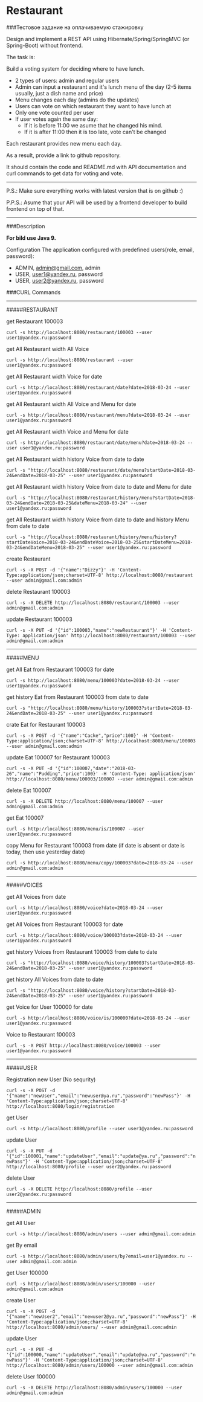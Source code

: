 # Restaurant

###Тестовое задание на оплачиваемую стажировку

Design and implement a REST API using Hibernate/Spring/SpringMVC (or Spring-Boot) without frontend.

The task is:

Build a voting system for deciding where to have lunch.

* 2 types of users: admin and regular users
* Admin can input a restaurant and it's lunch menu of the day (2-5 items usually, just a dish name and price)
* Menu changes each day (admins do the updates)
* Users can vote on which restaurant they want to have lunch at
* Only one vote counted per user
* If user votes again the same day:
  * If it is before 11:00 we asume that he changed his mind.
  * If it is after 11:00 then it is too late, vote can't be changed
  
Each restaurant provides new menu each day.

As a result, provide a link to github repository.

It should contain the code and README.md with API documentation and curl commands to get data for voting and vote.

---
P.S.: Make sure everything works with latest version that is on github :)

P.P.S.: Asume that your API will be used by a frontend developer to build frontend on top of that.

---

###Description

**For bild use Java 9.**

Configuration The application configured with predefined users(role, email, password):

* ADMIN, admin@gmail.com, admin
* USER, user1@yandex.ru, password
* USER, user2@yandex.ru, password

###CURL Commands

---
#####RESTAURANT

get Restaurant 100003

`curl -s http://localhost:8080/restaurant/100003 --user user1@yandex.ru:password`


get All Restaurant width All Voice

`curl -s http://localhost:8080/restaurant --user user1@yandex.ru:password`


get All Restaurant width Voice for date

`curl -s http://localhost:8080/restaurant/date?date=2018-03-24 --user user1@yandex.ru:password`


get All Restaurant width All Voice and Menu for date

`curl -s http://localhost:8080/restaurant/menu?date=2018-03-24 --user user1@yandex.ru:password`


get All Restaurant width Voice and Menu for date

`curl -s http://localhost:8080/restaurant/date/menu?date=2018-03-24 --user user1@yandex.ru:password`


get All Restaurant width history Voice from date to date

`curl -s "http://localhost:8080/restaurant/date/menu?startDate=2018-03-24&endDate=2018-03-25" --user user1@yandex.ru:password`


get All Restaurant width history Voice from date to date and Menu for date

`curl -s "http://localhost:8080/restaurant/history/menu?startDate=2018-03-24&endDate=2018-03-25&dateMenu=2018-03-24" --user user1@yandex.ru:password`


get All Restaurant width history Voice from date to date and history Menu from date to date 

`curl -s "http://localhost:8080/restaurant/history/menu/history?startDateVoice=2018-03-24&endDateVoice=2018-03-25&startDateMenu=2018-03-24&endDateMenu=2018-03-25" --user user1@yandex.ru:password`


create Restaurant

`curl -s -X POST -d '{"name":"Dizzy"}' -H 'Content-Type:application/json;charset=UTF-8' http://localhost:8080/restaurant --user admin@gmail.com:admin`


delete Restaurant 100003

`curl -s -X DELETE http://localhost:8080/restaurant/100003 --user admin@gmail.com:admin`


update Restaurant 100003

`curl -s -X PUT -d '{"id":100003,"name":"newRestaurant"}' -H 'Content-Type: application/json' http://localhost:8080/restaurant/100003 --user admin@gmail.com:admin`


---
#####MENU


get All Eat from Restaurant 100003 for date

`curl -s http://localhost:8080/menu/100003?date=2018-03-24 --user user1@yandex.ru:password`


get history Eat from Restaurant 100003 from date to date

`curl -s "http://localhost:8080/menu/history/100003?startDate=2018-03-24&endDate=2018-03-25" --user user1@yandex.ru:password`


crate Eat for Restaurant 100003

`curl -s -X POST -d '{"name":"Cacke","price":100}' -H 'Content-Type:application/json;charset=UTF-8' http://localhost:8080/menu/100003 --user admin@gmail.com:admin`


update Eat 100007 for Restaurant 100003

`curl -s -X PUT -d '{"id":100007,"date":"2018-03-26","name":"Pudding","price":100}' -H 'Content-Type: application/json' http://localhost:8080/menu/100003/100007 --user admin@gmail.com:admin`


delete Eat 100007

`curl -s -X DELETE http://localhost:8080/menu/100007 --user admin@gmail.com:admin`


get Eat 100007

`curl -s http://localhost:8080/menu/is/100007 --user user1@yandex.ru:password`


copy Menu for Restaurant 100003 from date (if date is absent or date is today, then use yesterday
 date)

`curl -s http://localhost:8080/menu/copy/100003?date=2018-03-24 --user admin@gmail.com:admin`


---
#####VOICES

get All Voices from date

`curl -s http://localhost:8080/voice?date=2018-03-24 --user user1@yandex.ru:password`


get All Voices from Restaurant 100003 for date

`curl -s http://localhost:8080/voice/100003?date=2018-03-24 --user user1@yandex.ru:password`


get history Voices from Restaurant 100003 from date to date

`curl -s "http://localhost:8080/voice/history/100003?startDate=2018-03-24&endDate=2018-03-25" --user user1@yandex.ru:password`


get history All Voices from date to date

`curl -s "http://localhost:8080/voice/history?startDate=2018-03-24&endDate=2018-03-25" --user user1@yandex.ru:password`


get Voice for User 100000 for date

`curl -s http://localhost:8080/voice/is/100000?date=2018-03-24 --user user1@yandex.ru:password`


Voice to Restaurant 100003

`curl -s -X POST http://localhost:8080/voice/100003 --user user1@yandex.ru:password`


---
#####USER

Registration new User (No sequrity)

`curl -s -X POST -d '{"name":"newUser","email":"newuser@ya.ru","password":"newPass"}' -H 'Content-Type:application/json;charset=UTF-8' http://localhost:8080/login/registration`


get User

`curl -s http://localhost:8080/profile --user user1@yandex.ru:password`


update User

`curl -s -X PUT -d '{"id":100001,"name":"updateUser","email":"update@ya.ru","password":"newPass"}' -H 'Content-Type:application/json;charset=UTF-8' http://localhost:8080/profile --user user2@yandex.ru:password`


delete User

`curl -s -X DELETE http://localhost:8080/profile --user user2@yandex.ru:password`


---
#####ADMIN

get All User

`curl -s http://localhost:8080/admin/users --user admin@gmail.com:admin`


get By email

`curl -s http://localhost:8080/admin/users/by?email=user1@yandex.ru --user admin@gmail.com:admin`


get User 100000

`curl -s http://localhost:8080/admin/users/100000 --user admin@gmail.com:admin`


create User

`curl -s -X POST -d '{"name":"newUser2","email":"newuser2@ya.ru","password":"newPass"}' -H 'Content-Type:application/json;charset=UTF-8' http://localhost:8080/admin/users/ --user admin@gmail.com:admin`


update User

`curl -s -X PUT -d '{"id":100000,"name":"updateUser","email":"update@ya.ru","password":"newPass"}' -H 'Content-Type:application/json;charset=UTF-8' http://localhost:8080/admin/users/100000 --user admin@gmail.com:admin`


delete User 100000

`curl -s -X DELETE http://localhost:8080/admin/users/100000 --user admin@gmail.com:admin`

